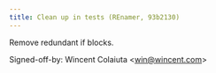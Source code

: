 ```yaml
---
title: Clean up in tests (REnamer, 93b2130)
---
```


Remove redundant if blocks.

Signed-off-by: Wincent Colaiuta &lt;win@wincent.com&gt;
